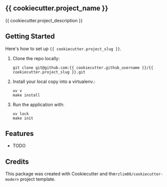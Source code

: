 ## {{ cookiecutter.project_name }}

{{ cookiecutter.project_description }}

## Getting Started

Here's how to set up `{{ cookiecutter.project_slug }}`.

1. Clone the repo locally:

    ```
    git clone git@github.com:{{ cookiecutter.github_username }}/{{ cookiecutter.project_slug }}.git
    ```

2. Install your local copy into a virtualenv.:
   ``` 
   uv v 
   make install
   ```
3. Run the application with:
   ```
   uv lock 
   make init
   ```
## Features
* TODO

## Credits

This package was created with Cookiecutter and the`rzlim08/cookiecutter-modern` project template.
